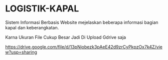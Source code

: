 # LOGISTIK-KAPAL
Sistem Informasi Berbasis Website mejelaskan beberapa informasi bagian kapal dan keberangkatan.

Karna Ukuran File Cukup Besar Jadi Di Upload Gdrive saja

https://drive.google.com/file/d/13pNjobezk3pAeE42d9zrCyPkpzOx7k4Z/view?usp=sharing
